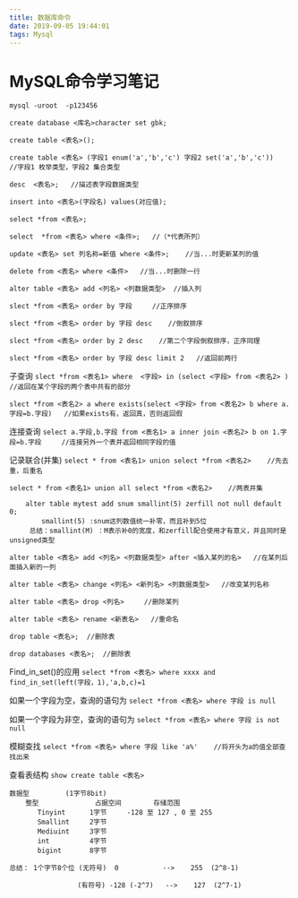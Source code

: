 ```yaml
---
title: 数据库命令
date: 2019-09-05 19:44:01
tags: Mysql
---
```


# MySQL命令学习笔记

`mysql -uroot  -p123456`

`create database <库名>character set gbk;`

`create table <表名>();`

`create table <表名> (字段1 enum('a','b','c') 字段2 set('a','b','c'))    //字段1 枚举类型，字段2 集合类型`

`desc  <表名>;   //描述表字段数据类型`

`insert into <表名>(字段名) values(对应值);`

`select *from <表名>;`

`select  *from <表名> where <条件>;   //（*代表所列）`

`update <表名> set 列名称=新值 where <条件>;    //当...时更新某列的值`

`delete from <表名> where <条件>   //当...时删除一行`

`alter table <表名> add <列名> <列数据类型>  //插入列`

`slect *from <表名> order by 字段     //正序排序`

`slect *from <表名> order by 字段 desc    //倒叙排序`

`slect *from <表名> order by 2 desc    //第二个字段倒叙排序，正序同理`

`slect *from <表名> order by 字段 desc limit 2   //返回前两行`

子查询
`slect *from <表名1> where  <字段> in (select <字段> from <表名2> )   //返回在某个字段的两个表中共有的部分`

`slect *from <表名2> a where exists(select <字段> from <表名2> b where a.字段=b.字段)   //如果exists有，返回真，否则返回假`

连接查询
`select a.字段,b.字段 from <表名1> a inner join <表名2> b on 1.字段=b.字段     //连接另外一个表并返回相同字段的值`

记录联合(并集)
`select * from <表名1> union select *from <表名2>    //先去重，后重名`

`select * from <表名1> union all select *from <表名2>    //两表并集`
```	alter table mytest add sname tinyint unsigned  not null default 0;
	alter table mytest add snum smallint(5) zerfill not null default 0;
		smallint(5) :snum这列数值统一补零，而且补到5位
	 总结：smallint(M) ：M表示补0的宽度，和zerfill配合使用才有意义，并且同时是unsigned类型
```

`alter table <表名> add <列名> <列数据类型> after <插入某列的名>   //在某列后面插入新的一列`

`alter table <表名> change <列名> <新列名> <列数据类型>   //改变某列名称`

`alter table <表名> drop <列名>     //删除某列`

`alter table <表名> rename <新表名>   //重命名`

`drop table <表名>;  //删除表`

`drop databases <表名>;  //删除表`

Find_in_set()的应用
`select *from <表名> where xxxx and find_in_set(left(字段，1),'a,b,c)=1`

如果一个字段为空，查询的语句为
`select *from <表名> where 字段 is null `

如果一个字段为非空，查询的语句为
`select *from <表名> where 字段 is not null `

模糊查找
`select *from <表名> where 字段 like 'a%'    //将开头为a的值全部查找出来`

查看表结构
`show create table <表名>`

```
数据型			(1字节8bit)
	整型				占据空间		存储范围
	   Tinyint    	1字节		-128 至 127 , 0 至 255
	   Smallint		2字节
	   Mediuint		3字节
	   int   		4字节
	   bigint		8字节

总结： 1个字节8个位 (无符号)  0           -->    255  (2^8-1)

				 (有符号) -128 (-2^7)   -->    127  (2^7-1)
```

